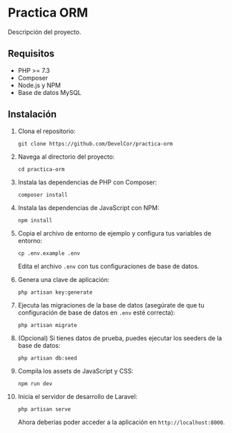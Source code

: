 # Practica ORM

Descripción del proyecto.

## Requisitos

- PHP >= 7.3
- Composer
- Node.js y NPM
- Base de datos MySQL

## Instalación

1. Clona el repositorio:
    ```
    git clone https://github.com/DevelCor/practica-orm
    ```

2. Navega al directorio del proyecto:
    ```
    cd practica-orm
    ```

3. Instala las dependencias de PHP con Composer:
    ```
    composer install
    ```

4. Instala las dependencias de JavaScript con NPM:
    ```
    npm install
    ```

5. Copia el archivo de entorno de ejemplo y configura tus variables de entorno:
    ```
    cp .env.example .env
    ```
   Edita el archivo `.env` con tus configuraciones de base de datos.

6. Genera una clave de aplicación:
    ```
    php artisan key:generate
    ```

7. Ejecuta las migraciones de la base de datos (asegúrate de que tu configuración de base de datos en `.env` esté correcta):
    ```
    php artisan migrate
    ```

8. (Opcional) Si tienes datos de prueba, puedes ejecutar los seeders de la base de datos:
    ```
    php artisan db:seed
    ```

9. Compila los assets de JavaScript y CSS:
    ```
    npm run dev
    ```

10. Inicia el servidor de desarrollo de Laravel:
    ```
    php artisan serve
    ```
    Ahora deberías poder acceder a la aplicación en `http://localhost:8000`.
